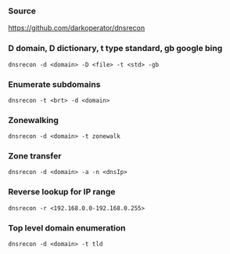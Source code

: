 ### Source
https://github.com/darkoperator/dnsrecon  

### D domain, D dictionary, t type standard, gb google bing
```
dnsrecon -d <domain> -D <file> -t <std> -gb
```

### Enumerate subdomains
```
dnsrecon -t <brt> -d <domain> 
```

### Zonewalking
```
dnsrecon -d <domain> -t zonewalk
```

### Zone transfer
```
dnsrecon -d <domain> -a -n <dnsIp>
```

### Reverse lookup for IP range
```
dnsrecon -r <192.168.0.0-192.168.0.255>
```

### Top level domain enumeration
```
dnsrecon -d <domain> -t tld
```

